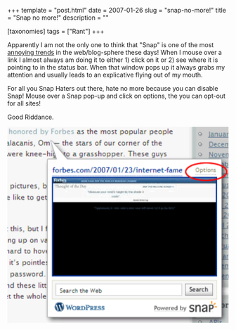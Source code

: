 +++
template = "post.html"
date = 2007-01-26
slug = "snap-no-more!"
title = "Snap no more!"
description = ""

[taxonomies]
tags = ["Rant"]
+++

Apparently I am not the only one to think that "Snap" is one of the most [annoying trends](http://scripting.wordpress.com/2007/01/25/scripting-news-for-1252007) in the web/blog-sphere these days! When I mouse over a link I almost always am doing it to either 1) click on it or 2) see where it is pointing to in the status bar. When that window pops up it always grabs my attention and usually leads to an explicative flying out of my mouth.

<!-- more -->

For all you Snap Haters out there, hate no more because you can disable Snap! Mouse over a Snap pop-up and click on options, the you can opt-out for all sites!

Good Riddance.

![](SnapOptOut.png)